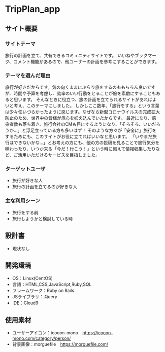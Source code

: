 # TripPlan_app

## サイト概要
### サイトテーマ
旅行の計画を立て、共有できるコミュニティサイトです。
いいねやブックマーク、コメント機能があるので、他ユーザーの計画を参考にすることができます。

### テーマを選んだ理由
旅行が好きだからです。気の向くままにぶらり旅をするのももちろん良いですが、時間や予算を考慮し、効率のいい行動をとることが旅を素敵にすることもあると思います。
そんなときに役立つ、旅の計画を立てられるサイトがあればよいと考え、このテーマにしました。
しかしここ数年、「旅行をする」という言葉は少々使いづらかったように感じます。なぜなら新型コロナウイルスの完成拡大防止のため、世界中の皆様が旅心を抑え込んでいたからです。
最近になり、感染者数も落ち着き、旅行会社のCMも目にするようになり、「そろそろ、いいだろうか…」と浮足立っている方も多いはず！
そのような方々が「安全に」旅行をするためにも、このサイトがお役に立てればいいなと思います。
「いやまだ旅行はできないかな…」とお考えの方にも、他の方の投稿を見ることで旅行気分を味わったり、いつか来る「今だ！行こう！」という時に備えて情報収集したりなど、ご活用いただけるサービスを目指しました。

### ターゲットユーザ
- 旅行が好きな人
- 旅行の計画を立てるのが好きな人

### 主な利用シーン
- 旅行をする前
- 旅行しようかと検討している時

## 設計書
- 現状なし

## 開発環境
- OS：Linux(CentOS)
- 言語：HTML,CSS,JavaScript,Ruby,SQL
- フレームワーク：Ruby on Rails
- JSライブラリ：jQuery
- IDE：Cloud9

## 使用素材
- ユーザーアイコン：icooon-mono　https://icooon-mono.com/category/person/
- 背景画像：morguefile　https://morguefile.com/
